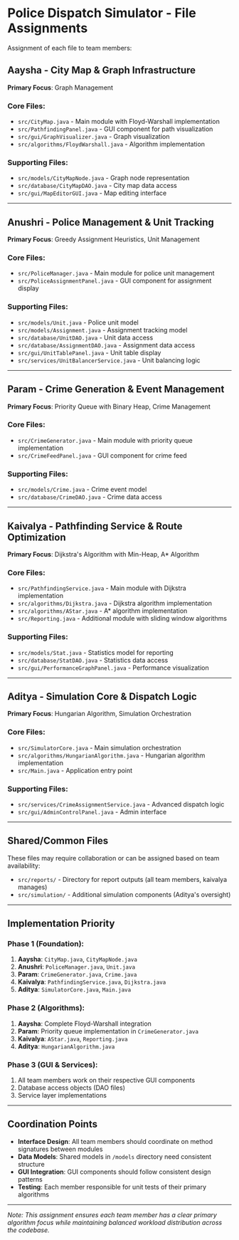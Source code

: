 # Police Dispatch Simulator - File Assignments

Assignment of each file to team members:

## **Aaysha - City Map & Graph Infrastructure**
**Primary Focus**: Graph Management

### Core Files:
- `src/CityMap.java` - Main module with Floyd-Warshall implementation
- `src/PathfindingPanel.java` - GUI component for path visualization
- `src/gui/GraphVisualizer.java` - Graph visualization
- `src/algorithms/FloydWarshall.java` - Algorithm implementation

### Supporting Files:
- `src/models/CityMapNode.java` - Graph node representation
- `src/database/CityMapDAO.java` - City map data access
- `src/gui/MapEditorGUI.java` - Map editing interface

---

## **Anushri - Police Management & Unit Tracking**
**Primary Focus**: Greedy Assignment Heuristics, Unit Management

### Core Files:
- `src/PoliceManager.java` - Main module for police unit management
- `src/PoliceAssignmentPanel.java` - GUI component for assignment display

### Supporting Files:
- `src/models/Unit.java` - Police unit model
- `src/models/Assignment.java` - Assignment tracking model
- `src/database/UnitDAO.java` - Unit data access
- `src/database/AssignmentDAO.java` - Assignment data access
- `src/gui/UnitTablePanel.java` - Unit table display
- `src/services/UnitBalancerService.java` - Unit balancing logic

---

## **Param - Crime Generation & Event Management**
**Primary Focus**: Priority Queue with Binary Heap, Crime Management

### Core Files:
- `src/CrimeGenerator.java` - Main module with priority queue implementation
- `src/CrimeFeedPanel.java` - GUI component for crime feed

### Supporting Files:
- `src/models/Crime.java` - Crime event model
- `src/database/CrimeDAO.java` - Crime data access

---

## **Kaivalya - Pathfinding Service & Route Optimization**
**Primary Focus**: Dijkstra's Algorithm with Min-Heap, A* Algorithm

### Core Files:
- `src/PathfindingService.java` - Main module with Dijkstra implementation
- `src/algorithms/Dijkstra.java` - Dijkstra algorithm implementation
- `src/algorithms/AStar.java` - A* algorithm implementation
- `src/Reporting.java` - Additional module with sliding window algorithms

### Supporting Files:
- `src/models/Stat.java` - Statistics model for reporting
- `src/database/StatDAO.java` - Statistics data access
- `src/gui/PerformanceGraphPanel.java` - Performance visualization

---

## **Aditya - Simulation Core & Dispatch Logic**
**Primary Focus**: Hungarian Algorithm, Simulation Orchestration

### Core Files:
- `src/SimulatorCore.java` - Main simulation orchestration
- `src/algorithms/HungarianAlgorithm.java` - Hungarian algorithm implementation
- `src/Main.java` - Application entry point


### Supporting Files:
- `src/services/CrimeAssignmentService.java` - Advanced dispatch logic
- `src/gui/AdminControlPanel.java` - Admin interface


---

## **Shared/Common Files**
These files may require collaboration or can be assigned based on team availability:

- `src/reports/` - Directory for report outputs (all team members, kaivalya manages)
- `src/simulation/` - Additional simulation components (Aditya's oversight)

---

## **Implementation Priority**

### Phase 1 (Foundation):
1. **Aaysha**: `CityMap.java`, `CityMapNode.java`
2. **Anushri**: `PoliceManager.java`, `Unit.java`
3. **Param**: `CrimeGenerator.java`, `Crime.java`
4. **Kaivalya**: `PathfindingService.java`, `Dijkstra.java`
5. **Aditya**: `SimulatorCore.java`, `Main.java`

### Phase 2 (Algorithms):
1. **Aaysha**: Complete Floyd-Warshall integration
2. **Param**: Priority queue implementation in `CrimeGenerator.java`
3. **Kaivalya**: `AStar.java`, `Reporting.java`
4. **Aditya**: `HungarianAlgorithm.java`

### Phase 3 (GUI & Services):
1. All team members work on their respective GUI components
2. Database access objects (DAO files)
3. Service layer implementations

---

## **Coordination Points**

- **Interface Design**: All team members should coordinate on method signatures between modules
- **Data Models**: Shared models in `/models` directory need consistent structure
- **GUI Integration**: GUI components should follow consistent design patterns
- **Testing**: Each member responsible for unit tests of their primary algorithms

---

*Note: This assignment ensures each team member has a clear primary algorithm focus while maintaining balanced workload distribution across the codebase.*
